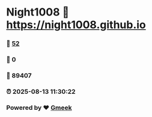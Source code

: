 # Night1008 :link: https://night1008.github.io 
### :page_facing_up: [52](https://night1008.github.io/tag.html) 
### :speech_balloon: 0 
### :hibiscus: 89407 
### :alarm_clock: 2025-08-13 11:30:22 
### Powered by :heart: [Gmeek](https://github.com/Meekdai/Gmeek)
